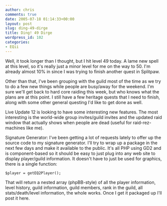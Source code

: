```yaml
---
author: chris
comments: true
date: 2005-07-18 01:14:33+00:00
layout: post
slug: ding-49-dirge
title: Ding! 49 Dirge
wordpress_id: 102
categories:
- EQii
---
```


Well, it took longer than I thought, but I hit level 49 today. A lame new spell at this level, so it's really just a minor level for me on the way to 50. I'm already almost 10% in since I was trying to finish another quest in Splitpaw.

Other than that, I've been grouping with the guild most of the time as we try to do a few new things while people are busy/away for the weekend. I'm sure we'll get back to hard core raiding this week, but who knows what the plans are at this point. I still have a few heritage quests that I need to finish, along with some other general questing I'd like to get done as well.

Live Update 12 is looking to have some interesting new features. The most interesting is the world-wide group invites/guild invites and the updated raid window that actually shows when people are dead (useful for raid-rez-machines like me).

Signature Generator: I've been getting a lot of requests lately to offer up the source code to my signature generator. I'll try to wrap up a package in the next few days and make it available to the public. It's all PHP using GD2 and is component-based so it should be easy to just plug into any web site to display player/guild information. It doesn't have to just be used for graphics, there is a single function:

`$player = getEQ2Player();`

That will return a nested array (phpBB-style) of all the player information, level history, guild information, guild members, rank in the guild, all stats/death/level information, the whole works. Once I get it packaged up I'll post it here.


